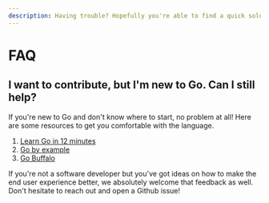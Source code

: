 ```yaml
---
description: Having trouble? Hopefully you're able to find a quick solution here.
---
```


# FAQ

## I want to contribute, but I'm new to Go. Can I still help?

If you're new to Go and don't know where to start, no problem at all! Here are some resources to get you comfortable with the language. 

1. [Learn Go in 12 minutes](https://www.youtube.com/watch?v=C8LgvuEBraI&list=PLkhBzgCtGlZuhYXYeHdDTskubM88iK6GJ)
2. [Go by example](https://gobyexample.com/)
3. [Go Buffalo](https://gobuffalo.io/en/docs/overview)

If you're not a software developer but you've got ideas on how to make the end user experience better, we absolutely welcome that feedback as well. Don't hesitate to reach out and open a Github issue!

